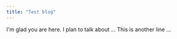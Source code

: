 ```yaml
---
title: "Test blog"
---
```


I'm glad you are here. I plan to talk about ...
This is another line ...
